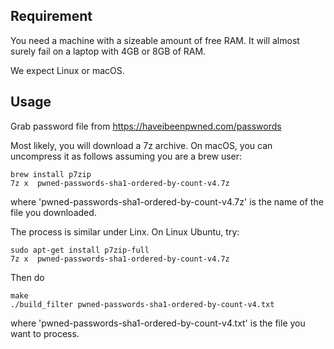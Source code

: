 
## Requirement


You need a machine with a sizeable amount of free RAM. It will
almost surely fail on a laptop with 4GB or 8GB of RAM.

We expect Linux or macOS.

## Usage


Grab password file from
https://haveibeenpwned.com/passwords

Most likely, you will download a 7z archive. On macOS, you can
uncompress it as follows assuming you are a brew user:

```
brew install p7zip
7z x  pwned-passwords-sha1-ordered-by-count-v4.7z
```

where 'pwned-passwords-sha1-ordered-by-count-v4.7z' is the name of the file you downloaded.

The process is similar under Linx. On Linux Ubuntu, try:

```
sudo apt-get install p7zip-full
7z x  pwned-passwords-sha1-ordered-by-count-v4.7z
```


Then do 

```
make
./build_filter pwned-passwords-sha1-ordered-by-count-v4.txt
````

where 'pwned-passwords-sha1-ordered-by-count-v4.txt' is the file you want to process.
